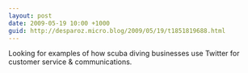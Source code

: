 ```yaml
---
layout: post
date: 2009-05-19 10:00 +1000
guid: http://desparoz.micro.blog/2009/05/19/t1851819688.html
---
```

Looking for examples of how scuba diving businesses use Twitter for customer service &amp; communications.
